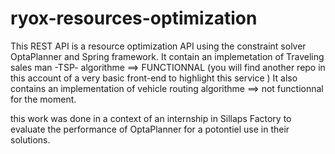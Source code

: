 # ryox-resources-optimization

This REST API is a resource optimization API using the constraint solver OptaPlanner and Spring framework. 
It contain an implemetation of Traveling sales man -TSP- algorithme ==> FUNCTIONNAL (you will find another repo in this account of a very basic front-end to highlight this service )
It also contains an implementation of vehicle routing algorithme ==> not functionnal for the moment.

this work was done in a context of an internship in Sillaps Factory to evaluate the performance of OptaPlanner for a potontiel use in their solutions.
